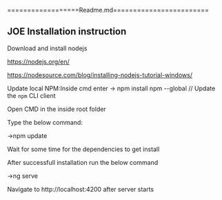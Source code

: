 ==================Readme.md========================


JOE
Installation instruction
------------------------

Download and install nodejs


https://nodejs.org/en/


https://nodesource.com/blog/installing-nodejs-tutorial-windows/


Update local NPM:Inside cmd enter  ->   npm install npm --global // Update the `npm` CLI client


Open CMD in the inside root folder

Type the below command:

->npm update


Wait for some time for the dependencies to get install

After successfull installation run the below command

->ng serve

Navigate to http://localhost:4200 after server starts


